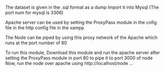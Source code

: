 The dataset is given in the .sql format as a dump Import it into Mysql 
(The port num for mysql is 3306)

Apache server can be used by setting the ProxyPass module in the cofig file in the http config file in the xampp

The Node can be piped by using this proxy network of the Apache which runs at the port number of 80

To run this module, 
Download this module and run the apache server after setting the ProxyPass module in port 80 to pipe it to port 3000 of node
Now, run the node over apache using http://localhost/node
...
